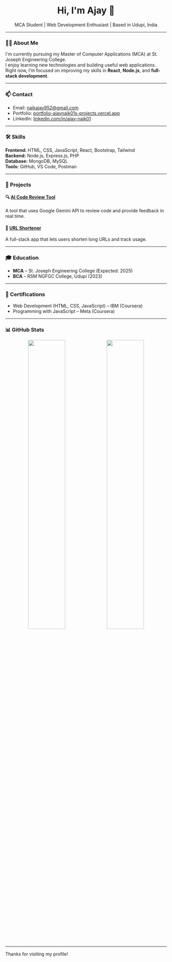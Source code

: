 <h1 align="center">Hi, I'm Ajay 👋</h1>

<p align="center">
  MCA Student | Web Development Enthusiast | Based in Udupi, India
</p>

---

### 👨‍💻 About Me

I'm currently pursuing my Master of Computer Applications (MCA) at St. Joseph Engineering College.  
I enjoy learning new technologies and building useful web applications.  
Right now, I’m focused on improving my skills in **React**, **Node.js**, and **full-stack development**.

---

### 📫 Contact

- Email: [naikajay952@gmail.com](mailto:naikajay952@gmail.com)  
- Portfolio: [portfolio-ajaynaik01s-projects.vercel.app](https://portfolio-ajaynaik01s-projects.vercel.app/)
- LinkedIn: [linkedin.com/in/ajay-naik01](https://www.linkedin.com/in/ajay-naik01/)

---

### 🛠️ Skills

**Frontend:** HTML, CSS, JavaScript, React, Bootstrap, Tailwind  
**Backend:** Node.js, Express.js, PHP  
**Database:** MongoDB, MySQL  
**Tools:** GitHub, VS Code, Postman

---

### 📁 Projects

#### 🔍 [AI Code Review Tool](https://code-reviewer-tawny.vercel.app/)
A tool that uses Google Gemini API to review code and provide feedback in real time.

#### 🔗 [URL Shortener](https://url-shortner-fonend.vercel.app/)
A full-stack app that lets users shorten long URLs and track usage.

---

### 🎓 Education

- **MCA** – St. Joseph Engineering College (Expected: 2025)  
- **BCA** – RSM NGFGC College, Udupi (2023)

---

### 🏅 Certifications

- Web Development (HTML, CSS, JavaScript) – IBM (Coursera)  
- Programming with JavaScript – Meta (Coursera)

---

### 📊 GitHub Stats

<p align="center">
  <img src="https://github-readme-stats.vercel.app/api?username=AjayNaik01&show_icons=true&theme=default" width="48%" />
  <img src="https://github-readme-stats.vercel.app/api/top-langs/?username=AjayNaik01&layout=compact&theme=default" width="48%" />
</p>

---

Thanks for visiting my profile!
